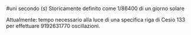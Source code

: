 #uni 
secondo (s)
Storicamente definito come 1/86400 di un giorno solare

Attualmente:
	tempo necessario alla luce di una specifica riga di Cesio 133 per effettuare 9192631770 oscillazioni.